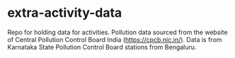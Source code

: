 # extra-activity-data
Repo for holding data for activities. Pollution data sourced from the website of Central Pollution Control Board India (https://cpcb.nic.in/). Data is from Karnataka State Pollution Control Board stations from Bengaluru.

